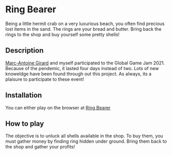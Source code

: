 # Ring Bearer
Being a little hermit crab on a very luxurious beach, you often find precious lost items in the sand. The rings are your bread and butter. Bring back the rings to the shop and buy yourself some pretty shells!



## Description
[Marc-Antoine Girard](https://github.com/marc-antoine-girard) and myself participated to the Global Game Jam 2021. Because of the pendemic, it lasted four days instead of two. Lots of new knoweldge have been found through out this project. As always, its a plaisure to participate to these event!



## Installation
You can either play on the browser at [Ring Bearer](https://marcuslelus.itch.io/ring-bearer)   


## How to play
The objective is to unluck all shells available in the shop. To buy them, you must gather money by finding ring hidden under ground. Bring them back to the shop and gather your profits!
